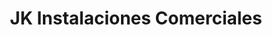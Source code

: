 ---
title: "JK Instalaciones Comerciales"
url: /ciudad-autonoma-de-buenos-aires/jk-instalaciones-comerciales/
shop: Allgemein
---